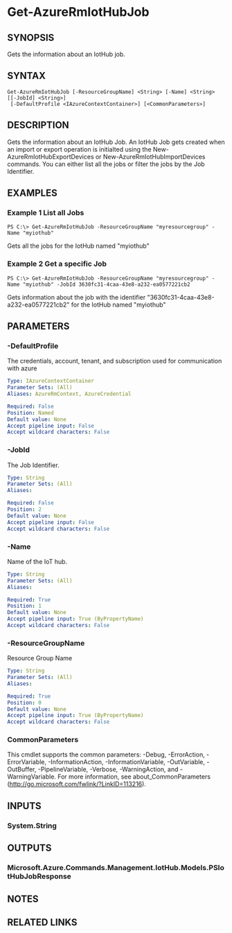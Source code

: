 ﻿---
external help file: Microsoft.Azure.Commands.IotHub.dll-Help.xml
Module Name: AzureRM.IotHub
online version: https://docs.microsoft.com/en-us/powershell/module/azurerm.iothub/get-azurermiothubjob
schema: 2.0.0
---

# Get-AzureRmIotHubJob

## SYNOPSIS
Gets the information about an IotHub job.

## SYNTAX

```
Get-AzureRmIotHubJob [-ResourceGroupName] <String> [-Name] <String> [[-JobId] <String>]
 [-DefaultProfile <IAzureContextContainer>] [<CommonParameters>]
```

## DESCRIPTION
Gets the information about an IotHub Job.
An IotHub Job gets created when an import or export operation is initialted using the New-AzureRmIotHubExportDevices or New-AzureRmIotHubImportDevices commands.
You can either list all the jobs or filter the jobs by the Job Identifier.

## EXAMPLES

### Example 1 List all Jobs
```
PS C:\> Get-AzureRmIotHubJob -ResourceGroupName "myresourcegroup" -Name "myiothub"
```

Gets all the jobs for the IotHub named "myiothub"

### Example 2 Get a specific Job
```
PS C:\> Get-AzureRmIotHubJob -ResourceGroupName "myresourcegroup" -Name "myiothub" -JobId 3630fc31-4caa-43e8-a232-ea0577221cb2
```

Gets information about the job with the identifier "3630fc31-4caa-43e8-a232-ea0577221cb2" for the IotHub named "myiothub"

## PARAMETERS

### -DefaultProfile
The credentials, account, tenant, and subscription used for communication with azure

```yaml
Type: IAzureContextContainer
Parameter Sets: (All)
Aliases: AzureRmContext, AzureCredential

Required: False
Position: Named
Default value: None
Accept pipeline input: False
Accept wildcard characters: False
```

### -JobId
The Job Identifier. 

```yaml
Type: String
Parameter Sets: (All)
Aliases: 

Required: False
Position: 2
Default value: None
Accept pipeline input: False
Accept wildcard characters: False
```

### -Name
Name of the IoT hub. 

```yaml
Type: String
Parameter Sets: (All)
Aliases: 

Required: True
Position: 1
Default value: None
Accept pipeline input: True (ByPropertyName)
Accept wildcard characters: False
```

### -ResourceGroupName
Resource Group Name

```yaml
Type: String
Parameter Sets: (All)
Aliases: 

Required: True
Position: 0
Default value: None
Accept pipeline input: True (ByPropertyName)
Accept wildcard characters: False
```

### CommonParameters
This cmdlet supports the common parameters: -Debug, -ErrorAction, -ErrorVariable, -InformationAction, -InformationVariable, -OutVariable, -OutBuffer, -PipelineVariable, -Verbose, -WarningAction, and -WarningVariable. For more information, see about_CommonParameters (http://go.microsoft.com/fwlink/?LinkID=113216).

## INPUTS

### System.String

## OUTPUTS

### Microsoft.Azure.Commands.Management.IotHub.Models.PSIotHubJobResponse

## NOTES

## RELATED LINKS

